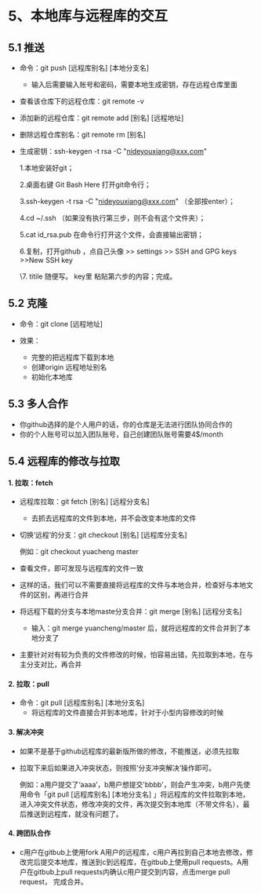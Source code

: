# 5、本地库与远程库的交互

## 5.1 推送

* 命令：git push [远程库别名]   [本地分支名]
  * 输入后需要输入账号和密码，需要本地生成密钥，存在远程仓库里面

* 查看该仓库下的远程仓库：git remote -v

* 添加新的远程仓库：git remote add [别名]  [远程地址]

* 删除远程仓库别名：git remote rm [别名]

* 生成密钥：ssh-keygen -t rsa -C "nideyouxiang@xxx.com" 

  1.本地安装好git；

  2.桌面右键 Git Bash Here 打开git命令行；

  3.ssh-keygen -t rsa -C "nideyouxiang@xxx.com"  （全部按enter）；

  4.cd ~/.ssh  （如果没有执行第三步，则不会有这个文件夹）；

  5.cat id_rsa.pub   在命令行打开这个文件，会直接输出密钥；

  6.复制，打开github  ，点自己头像 >> settings >> SSH and GPG keys >>New SSH key 

  \7. titile 随便写。 key里  粘贴第六步的内容；完成。

## 5.2 克隆

* 命令：git clone  [远程地址]

* 效果：
  * 完整的把远程库下载到本地
  * 创建origin 远程地址别名
  * 初始化本地库

## 5.3 多人合作

* 你github选择的是个人用户的话，你的仓库是无法进行团队协同合作的
* 你的个人账号可以加入团队账号，自己创建团队账号需要4$/month

## 5.4 远程库的修改与拉取

#### 1. 拉取：fetch

* 远程库拉取：git fetch [别名]  [远程分支名]
  * 去抓去远程库的文件到本地，并不会改变本地库的文件

* 切换‘远程’的分支：git checkout [别名] [远程库分支名]

  例如：git checkout yuacheng master

* 查看文件，即可发现与远程库的文件一致
* 这样的话，我们可以不需要直接将远程库的文件与本地合并，检查好与本地文件的区别，再进行合并
* 将远程下载的分支与本地maste分支合并：git merge [别名]  [远程分支名]
  * 输入：git merge yuancheng/master 后，就将远程库的文件合并到了本地分支了

* 主要针对对有较为负责的文件修改的时候，怕容易出错，先拉取到本地，在与主分支对比，再合并

#### 2. 拉取：pull

* 命令：git pull [远程库别名]  [本地分支名]
  * 将远程库的文件直接合并到本地库，针对于小型内容修改的时候

#### 3. 解决冲突

* 如果不是基于github远程库的最新版所做的修改，不能推送，必须先拉取

* 拉取下来后如果进入冲突状态，则按照‘分支冲突解决’操作即可。

  例如：a用户提交了‘aaaa’，b用户想提交'bbbb'，则会产生冲突，b用户先使用命令「git pull [远程库别名]  [本地分支名] 」将远程库的文件拉取到本地，进入冲突文件状态，修改冲突的文件，再次提交到本地库（不带文件名），最后推送到远程库，就没有问题了。

#### 4. 跨团队合作

* c用户在gitbub上使用fork A用户的远程库，c用户再拉到自己本地去修改，修改完后提交本地库，推送到c到远程库，在gitbub上使用pull requests。A用户在gitbub上pull requests内确认c用户提交到内容，点击merge pull request， 完成合并。